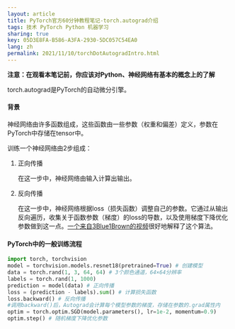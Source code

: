 ```yaml
---
layout: article
title: PyTorch官方60分钟教程笔记-torch.autograd介绍
tags: 技术 PyTorch Python 机器学习
sharing: true
key: 05D3E8FA-B586-A3FA-2930-5DC057C54EA0
lang: zh
permalink: 2021/11/10/torchDotAutogradIntro.html
---
```

**注意：在观看本笔记前，你应该对Python、神经网络有基本的概念上的了解**

torch.autograd是PyTorch的自动微分引擎。

#### 背景

神经网络由许多函数组成，这些函数由一些参数（权重和偏差）定义，参数在PyTorch中存储在tensor中。

训练一个神经网络由2步组成：

1. 正向传播

   在这一步中，神经网络由输入计算出输出。

2. 反向传播

   在这一步中，神经网络根据loss（损失函数）调整自己的参数。它通过从输出反向遍历，收集关于函数参数（梯度）的loss的导数，以及使用梯度下降优化参数做到这一点。[一个来自3Blue1Brown的视频](https://www.bilibili.com/video/BV16x411V7Qg)很好地解释了这个算法。

#### PyTorch中的一般训练流程

```python
import torch, torchvision
model = torchvision.models.resnet18(pretrained=True) # 创建模型
data = torch.rand(1, 3, 64, 64) # 3个颜色通道，64×64分辨率
labels = torch.rand(1, 1000)
prediction = model(data) # 正向传播
loss = (prediction - labels).sum() # 计算损失函数
loss.backward() # 反向传播
#调用backward()后，Autograd会计算每个模型参数的梯度，存储在参数的.grad属性内
optim = torch.optim.SGD(model.parameters(), lr=1e-2, momentum=0.9)
optim.step() # 随机梯度下降优化参数
```

